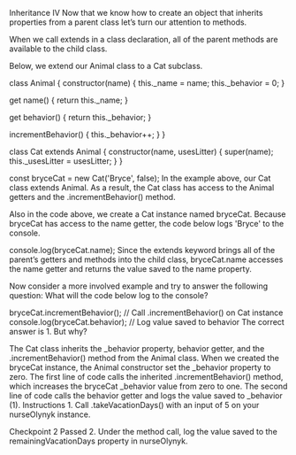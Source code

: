Inheritance IV
Now that we know how to create an object that inherits properties from a parent class let’s turn our attention to methods.

When we call extends in a class declaration, all of the parent methods are available to the child class.

Below, we extend our Animal class to a Cat subclass.

class Animal {
  constructor(name) {
    this._name = name;
    this._behavior = 0;
  }
 
  get name() {
    return this._name;
  }
 
  get behavior() {
    return this._behavior;
  }
 
  incrementBehavior() {
    this._behavior++;
  }
} 
 
 
class Cat extends Animal {
  constructor(name, usesLitter) {
    super(name);
    this._usesLitter = usesLitter;
  }
}
 
const bryceCat = new Cat('Bryce', false);
In the example above, our Cat class extends Animal. As a result, the Cat class has access to the Animal getters and the .incrementBehavior() method.

Also in the code above, we create a Cat instance named bryceCat. Because bryceCat has access to the name getter, the code below logs 'Bryce' to the console.

console.log(bryceCat.name);
Since the extends keyword brings all of the parent’s getters and methods into the child class, bryceCat.name accesses the name getter and returns the value saved to the name property.

Now consider a more involved example and try to answer the following question: What will the code below log to the console?

bryceCat.incrementBehavior(); // Call .incrementBehavior() on Cat instance 
console.log(bryceCat.behavior); // Log value saved to behavior
The correct answer is 1. But why?

The Cat class inherits the _behavior property, behavior getter, and the .incrementBehavior() method from the Animal class.
When we created the bryceCat instance, the Animal constructor set the _behavior property to zero.
The first line of code calls the inherited .incrementBehavior() method, which increases the bryceCat _behavior value from zero to one.
The second line of code calls the behavior getter and logs the value saved to _behavior (1).
Instructions
1.
Call .takeVacationDays() with an input of 5 on your nurseOlynyk instance.

Checkpoint 2 Passed
2.
Under the method call, log the value saved to the remainingVacationDays property in nurseOlynyk.

